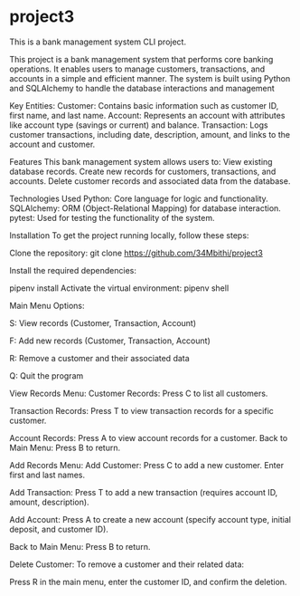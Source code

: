 # project3
This is a bank management system CLI project.



This project is a bank management system that performs core banking operations. It enables users to manage customers, transactions, and accounts in a simple and efficient manner. The system is built using Python and SQLAlchemy to handle the database interactions and management



Key Entities:
Customer: Contains basic information such as customer ID, first name, and last name.
Account: Represents an account with attributes like account type (savings or current) and balance.
Transaction: Logs customer transactions, including date, description, amount, and links to the account and customer.




Features
This bank management system allows users to:
View existing database records.
Create new records for customers, transactions, and accounts.
Delete customer records and associated data from the database.



Technologies Used
Python: Core language for logic and functionality.
SQLAlchemy: ORM (Object-Relational Mapping) for database interaction.
pytest: Used for testing the functionality of the system.



Installation
To get the project running locally, follow these steps:

Clone the repository:
git clone https://github.com/34Mbithi/project3


Install the required dependencies:

pipenv install
Activate the virtual environment:
pipenv shell




Main Menu Options:

 S: View records (Customer, Transaction, Account)

 F: Add new records (Customer, Transaction, Account)

 R: Remove a customer and their associated data
 
 Q: Quit the program





View Records Menu:
Customer Records: Press C to list all customers.


Transaction Records: Press T to view transaction records for a specific customer.


Account Records: Press A to view account records for a customer.
Back to Main Menu: Press B to return.





Add Records Menu:
Add Customer: Press C to add a new customer. Enter first and last names.


Add Transaction: Press T to add a new transaction (requires account ID, amount, description).


Add Account: Press A to create a new account (specify account type, initial deposit, and customer ID).



Back to Main Menu: Press B to return.



Delete Customer:
To remove a customer and their related data:

Press R in the main menu, enter the customer ID, and confirm the deletion.
